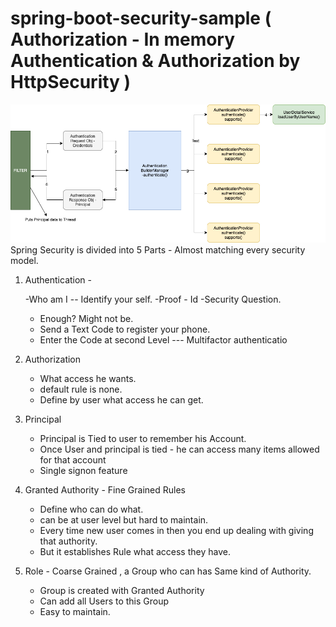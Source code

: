 # spring-boot-security-sample ( Authorization - In memory Authentication & Authorization by HttpSecurity )
![](Untitled%20Diagram.png)
Spring Security is divided into 5 Parts - Almost matching every security model.

1) Authentication - 

    -Who am I -- Identify your self.
    -Proof - Id 
    -Security Question.
     - Enough? Might not be.
    - Send a Text Code to register your phone.
    - Enter the Code at second Level --- Multifactor authenticatio

2) Authorization
    - What access he wants.
    - default rule is none.
    - Define by user what access he can get.

3) Principal
    - Principal is Tied to user to remember his Account.
    - Once User and principal is tied - he can access many items allowed for that account
    - Single signon feature

4) Granted Authority - Fine Grained Rules
    - Define who can do what.
    - can be at user level but hard to maintain.
    - Every time new user comes in then you end up dealing with giving that authority.
    - But it establishes Rule what access they have.

5) Role - Coarse Grained , a Group who can has Same kind of Authority.
    - Group is created with Granted Authority
    - Can add all Users to this Group
    - Easy to maintain. 
   

